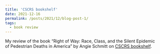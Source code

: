 ```yaml
---
title: 'CSCRS bookshelf'
date: 2021-12-16
permalink: /posts/2021/12/blog-post-1/
tags:
  - book review
---
```

My review of the book “Right of Way: Race, Class, and the Silent Epidemic of Pedestrian Deaths in America” by Angie Schmitt on [CSCRS bookshelf](https://www.roadsafety.unc.edu/newsletters/newsletter-archive/volume-4-issue-2/#bookshelf). 


<!-- Headings are cool
======

You can have many headings
======

Aren't headings cool?
------ -->

